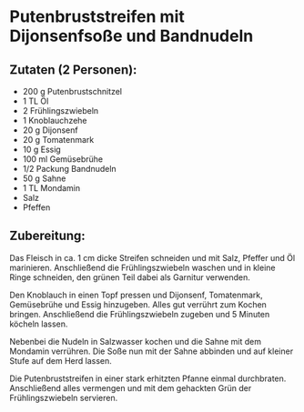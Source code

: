 Putenbruststreifen mit Dijonsenfsoße und Bandnudeln
===================================================

Zutaten (2 Personen):
---------------------
 * 200&nbsp;g Putenbrustschnitzel
 * 1&nbsp;TL Öl
 * 2&nbsp;Frühlingszwiebeln
 * 1&nbsp;Knoblauchzehe
 * 20&nbsp;g Dijonsenf
 * 20&nbsp;g Tomatenmark
 * 10&nbsp;g Essig
 * 100&nbsp;ml Gemüsebrühe
 * 1/2&nbsp;Packung Bandnudeln
 * 50&nbsp;g Sahne
 * 1&nbsp;TL Mondamin
 * Salz
 * Pfeffen
 

Zubereitung:
------------
Das Fleisch in ca. 1&nbsp;cm dicke Streifen schneiden und mit Salz, Pfeffer und Öl marinieren. Anschließend die Frühlingszwiebeln waschen und in kleine Ringe schneiden, den grünen Teil dabei als Garnitur verwenden.

Den Knoblauch in einen Topf pressen und Dijonsenf, Tomatenmark, Gemüsebrühe und Essig hinzugeben. Alles gut verrührt zum Kochen bringen. Anschließend die Frühlingszwiebeln zugeben und 5 Minuten köcheln lassen.

Nebenbei die Nudeln in Salzwasser kochen und die Sahne mit dem Mondamin verrühren. Die Soße nun mit der Sahne abbinden und auf kleiner Stufe auf dem Herd lassen.

Die Putenbruststreifen in einer stark erhitzten Pfanne einmal durchbraten. Anschließend alles vermengen und mit dem gehackten Grün der Frühlingszwiebeln servieren.

